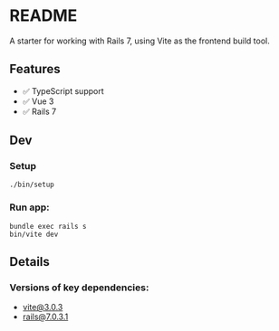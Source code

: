 # README

A starter for working with Rails 7, using Vite as the frontend build tool.

## Features

- ✅ TypeScript support
- ✅ Vue 3
- ✅ Rails 7

## Dev

### Setup
```
./bin/setup
```

### Run app:
```
bundle exec rails s
bin/vite dev
```

## Details

### Versions of key dependencies:

- vite@3.0.3
- rails@7.0.3.1

